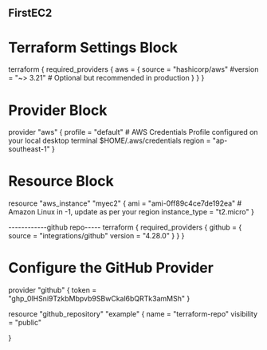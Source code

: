 FirstEC2
--------------

# Terraform Settings Block
terraform {
  required_providers {
    aws = {
      source  = "hashicorp/aws"
      #version = "~> 3.21" # Optional but recommended in production
    }
  }
}

# Provider Block
provider "aws" {
  profile = "default" # AWS Credentials Profile configured on your local desktop terminal  $HOME/.aws/credentials
  region  = "ap-southeast-1"
}

# Resource Block
resource "aws_instance" "myec2" {
  ami           = "ami-0ff89c4ce7de192ea" # Amazon Linux in -1, update as per your region
  instance_type = "t2.micro"
}


------------github repo-----
terraform {
  required_providers {
    github = {
      source = "integrations/github"
      version = "4.28.0"
    }
  }
}


# Configure the GitHub Provider
provider "github" {
  token = "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"
}

resource "github_repository" "example" {
  name        = "terraform-repo"
  visibility  = "public"

}
